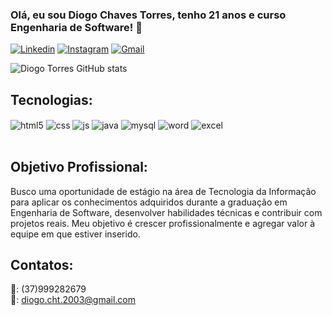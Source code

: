 ### Olá, eu sou Diogo Chaves Torres, tenho 21 anos e curso Engenharia de Software! 👋
[![Linkedin](https://img.shields.io/badge/LinkedIn-0077B5?style=for-the-badge&logo=linkedin&logoColor=white)](https://www.linkedin.com/in/diogo-torres-587487287)
[![Instagram](https://img.shields.io/badge/Instagram-E4405F?style=for-the-badge&logo=instagram&logoColor=white)](https://https://www.instagram.com/d_torres03/)
[![Gmail](https://img.shields.io/badge/Gmail-D14836?style=for-the-badge&logo=gmail&logoColor=white)](https://https://https://mail.google.com/mail/u/0/#inbox)

![Diogo Torres GitHub stats](https://github-readme-stats.vercel.app/api?username=diogotorres13&show_icons=true&theme=onedark)

## Tecnologias:
<div>
  <img align= "center" alt= "html5" src= "https://img.shields.io/badge/HTML5-E34F26?style=for-the-badge&logo=html5&logoColor=white" />
  <img align= "center" alt= "css" src= "https://img.shields.io/badge/CSS3-1572B6?style=for-the-badge&logo=css3&logoColor=white" />
  <img align= "center" alt= "js" src= "https://img.shields.io/badge/JavaScript-323330?style=for-the-badge&logo=javascript&logoColor=F7DF1E" />
  <img align= "center" alt= "java" src= "https://img.shields.io/badge/Java-ED8B00?style=for-the-badge&logo=openjdk&logoColor=white" />
  <img align= "center" alt= "mysql" src= "https://img.shields.io/badge/MySQL-00000F?style=for-the-badge&logo=mysql&logoColor=white" />
  <img align= "center" alt= "word" src= "https://img.shields.io/badge/Microsoft_Word-2B579A?style=for-the-badge&logo=microsoft-word&logoColor=white" />
  <img align= "center" alt= "excel" src= "https://img.shields.io/badge/Microsoft_Excel-217346?style=for-the-badge&logo=microsoft-excel&logoColor=white" />
</div>
<br>



## Objetivo Profissional:
Busco uma oportunidade de estágio na área de Tecnologia da Informação para aplicar os conhecimentos adquiridos durante a graduação em Engenharia de Software, desenvolver habilidades técnicas e contribuir com projetos reais. Meu objetivo é crescer profissionalmente e agregar valor à equipe em que estiver inserido.

## Contatos:
📱: (37)999282679 <br>
📧: diogo.cht.2003@gmail.com
